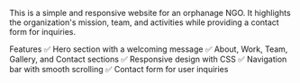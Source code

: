 This is a simple and responsive website for an orphanage NGO. It highlights the organization's mission, team, and activities while providing a contact form for inquiries.

Features
✅ Hero section with a welcoming message
✅ About, Work, Team, Gallery, and Contact sections
✅ Responsive design with CSS
✅ Navigation bar with smooth scrolling
✅ Contact form for user inquiries
